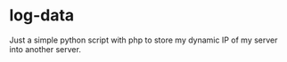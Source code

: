 # log-data
Just a simple python script with php to store my dynamic IP of my server into another server.
